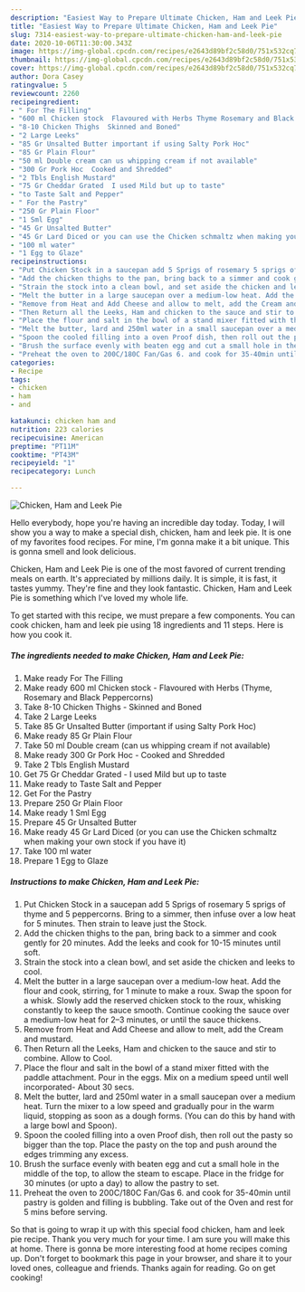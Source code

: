 ```yaml
---
description: "Easiest Way to Prepare Ultimate Chicken, Ham and Leek Pie"
title: "Easiest Way to Prepare Ultimate Chicken, Ham and Leek Pie"
slug: 7314-easiest-way-to-prepare-ultimate-chicken-ham-and-leek-pie
date: 2020-10-06T11:30:00.343Z
image: https://img-global.cpcdn.com/recipes/e2643d89bf2c58d0/751x532cq70/chicken-ham-and-leek-pie-recipe-main-photo.jpg
thumbnail: https://img-global.cpcdn.com/recipes/e2643d89bf2c58d0/751x532cq70/chicken-ham-and-leek-pie-recipe-main-photo.jpg
cover: https://img-global.cpcdn.com/recipes/e2643d89bf2c58d0/751x532cq70/chicken-ham-and-leek-pie-recipe-main-photo.jpg
author: Dora Casey
ratingvalue: 5
reviewcount: 2260
recipeingredient:
- " For The Filling"
- "600 ml Chicken stock  Flavoured with Herbs Thyme Rosemary and Black Peppercorns"
- "8-10 Chicken Thighs  Skinned and Boned"
- "2 Large Leeks"
- "85 Gr Unsalted Butter important if using Salty Pork Hoc"
- "85 Gr Plain Flour"
- "50 ml Double cream can us whipping cream if not available"
- "300 Gr Pork Hoc  Cooked and Shredded"
- "2 Tbls English Mustard"
- "75 Gr Cheddar Grated  I used Mild but up to taste"
- "to Taste Salt and Pepper"
- " For the Pastry"
- "250 Gr Plain Floor"
- "1 Sml Egg"
- "45 Gr Unsalted Butter"
- "45 Gr Lard Diced or you can use the Chicken schmaltz when making your own stock if you have it"
- "100 ml water"
- "1 Egg to Glaze"
recipeinstructions:
- "Put Chicken Stock in a saucepan add 5 Sprigs of rosemary 5 sprigs of thyme and 5 peppercorns. Bring to a simmer, then infuse over a low heat for 5 minutes. Then strain to leave just the Stock."
- "Add the chicken thighs to the pan, bring back to a simmer and cook gently for 20 minutes. Add the leeks and cook for 10-15 minutes until soft."
- "Strain the stock into a clean bowl, and set aside the chicken and leeks to cool."
- "Melt the butter in a large saucepan over a medium-low heat. Add the flour and cook, stirring, for 1 minute to make a roux. Swap the spoon for a whisk. Slowly add the reserved chicken stock to the roux, whisking constantly to keep the sauce smooth. Continue cooking the sauce over a medium-low heat for 2–3 minutes, or until the sauce thickens."
- "Remove from Heat and Add Cheese and allow to melt, add the Cream and mustard."
- "Then Return all the Leeks, Ham and chicken to the sauce and stir to combine. Allow to Cool."
- "Place the flour and salt in the bowl of a stand mixer fitted with the paddle attachment. Pour in the eggs. Mix on a medium speed until well incorporated- About 30 secs."
- "Melt the butter, lard and 250ml water in a small saucepan over a medium heat. Turn the mixer to a low speed and gradually pour in the warm liquid, stopping as soon as a dough forms. (You can do this by hand with a large bowl and Spoon)."
- "Spoon the cooled filling into a oven Proof dish, then roll out the pasty so bigger than the top. Place the pasty on the top and push around the edges trimming any excess."
- "Brush the surface evenly with beaten egg and cut a small hole in the middle of the top, to allow the steam to escape. Place in the fridge for 30 minutes (or upto a day) to allow the pastry to set."
- "Preheat the oven to 200C/180C Fan/Gas 6. and cook for 35-40min until pastry is golden and filling is bubbling. Take out of the Oven and rest for 5 mins before serving."
categories:
- Recipe
tags:
- chicken
- ham
- and

katakunci: chicken ham and 
nutrition: 223 calories
recipecuisine: American
preptime: "PT11M"
cooktime: "PT43M"
recipeyield: "1"
recipecategory: Lunch

---
```



![Chicken, Ham and Leek Pie](https://img-global.cpcdn.com/recipes/e2643d89bf2c58d0/751x532cq70/chicken-ham-and-leek-pie-recipe-main-photo.jpg)

Hello everybody, hope you're having an incredible day today. Today, I will show you a way to make a special dish, chicken, ham and leek pie. It is one of my favorites food recipes. For mine, I'm gonna make it a bit unique. This is gonna smell and look delicious.

Chicken, Ham and Leek Pie is one of the most favored of current trending meals on earth. It's appreciated by millions daily. It is simple, it is fast, it tastes yummy. They're fine and they look fantastic. Chicken, Ham and Leek Pie is something which I've loved my whole life.




To get started with this recipe, we must prepare a few components. You can cook chicken, ham and leek pie using 18 ingredients and 11 steps. Here is how you cook it.

<!--inarticleads1-->

##### The ingredients needed to make Chicken, Ham and Leek Pie:

1. Make ready  For The Filling
1. Make ready 600 ml Chicken stock - Flavoured with Herbs (Thyme, Rosemary and Black Peppercorns)
1. Take 8-10 Chicken Thighs - Skinned and Boned
1. Take 2 Large Leeks
1. Take 85 Gr Unsalted Butter (important if using Salty Pork Hoc)
1. Make ready 85 Gr Plain Flour
1. Take 50 ml Double cream (can us whipping cream if not available)
1. Make ready 300 Gr Pork Hoc - Cooked and Shredded
1. Take 2 Tbls English Mustard
1. Get 75 Gr Cheddar Grated - I used Mild but up to taste
1. Make ready to Taste Salt and Pepper
1. Get  For the Pastry
1. Prepare 250 Gr Plain Floor
1. Make ready 1 Sml Egg
1. Prepare 45 Gr Unsalted Butter
1. Make ready 45 Gr Lard Diced (or you can use the Chicken schmaltz when making your own stock if you have it)
1. Take 100 ml water
1. Prepare 1 Egg to Glaze




<!--inarticleads2-->

##### Instructions to make Chicken, Ham and Leek Pie:

1. Put Chicken Stock in a saucepan add 5 Sprigs of rosemary 5 sprigs of thyme and 5 peppercorns. Bring to a simmer, then infuse over a low heat for 5 minutes. Then strain to leave just the Stock.
1. Add the chicken thighs to the pan, bring back to a simmer and cook gently for 20 minutes. Add the leeks and cook for 10-15 minutes until soft.
1. Strain the stock into a clean bowl, and set aside the chicken and leeks to cool.
1. Melt the butter in a large saucepan over a medium-low heat. Add the flour and cook, stirring, for 1 minute to make a roux. Swap the spoon for a whisk. Slowly add the reserved chicken stock to the roux, whisking constantly to keep the sauce smooth. Continue cooking the sauce over a medium-low heat for 2–3 minutes, or until the sauce thickens.
1. Remove from Heat and Add Cheese and allow to melt, add the Cream and mustard.
1. Then Return all the Leeks, Ham and chicken to the sauce and stir to combine. Allow to Cool.
1. Place the flour and salt in the bowl of a stand mixer fitted with the paddle attachment. Pour in the eggs. Mix on a medium speed until well incorporated- About 30 secs.
1. Melt the butter, lard and 250ml water in a small saucepan over a medium heat. Turn the mixer to a low speed and gradually pour in the warm liquid, stopping as soon as a dough forms. (You can do this by hand with a large bowl and Spoon).
1. Spoon the cooled filling into a oven Proof dish, then roll out the pasty so bigger than the top. Place the pasty on the top and push around the edges trimming any excess.
1. Brush the surface evenly with beaten egg and cut a small hole in the middle of the top, to allow the steam to escape. Place in the fridge for 30 minutes (or upto a day) to allow the pastry to set.
1. Preheat the oven to 200C/180C Fan/Gas 6. and cook for 35-40min until pastry is golden and filling is bubbling. Take out of the Oven and rest for 5 mins before serving.




So that is going to wrap it up with this special food chicken, ham and leek pie recipe. Thank you very much for your time. I am sure you will make this at home. There is gonna be more interesting food at home recipes coming up. Don't forget to bookmark this page in your browser, and share it to your loved ones, colleague and friends. Thanks again for reading. Go on get cooking!

